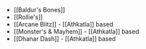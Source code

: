 - [[Baldur's Bones]]
- [[Rollie's]]
- [[Arcane Blitz]] - [[Athkatla]] based
- [[Monster's & Mayhem]] - [[Athkatla]] based
- [[Dhanar Dash]] - [[Athkatla]] based
